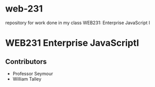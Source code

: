 # web-231
repository for work done in my class WEB231: Enterprise JavaScript I
<h1>WEB231 Enterprise JavaScriptI</h1>
<h2>Contributors</h2>
<ul>
  <li>Professor Seymour</li>
  <li>William Talley</li>
  </ul>
  
